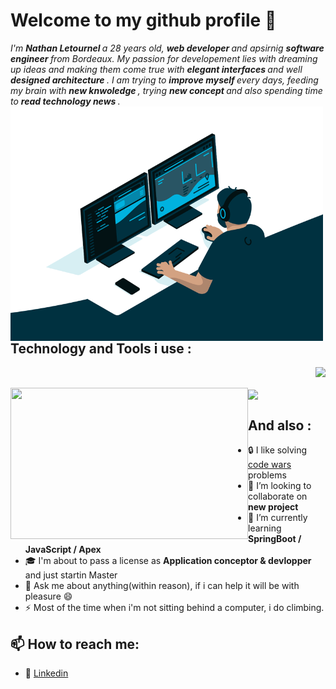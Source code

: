 # Welcome to my github profile 👋

<i> 
    I'm <strong> Nathan Letournel </strong> a 28 years old, <strong> web developer </strong> and apsirnig <strong> software engineer </strong> from Bordeaux.
    My passion for developement lies with dreaming up ideas and making them come true with <strong> elegant interfaces </strong> and well <strong> designed architecture </strong>. 
    I am trying to <strong> improve myself </strong> every days, feeding my brain with <strong> new knwoledge </strong>, trying <strong> new concept </strong> and also spending time to <strong> read technology news </strong>. 
</i>



<img align="left" src="https://github.com/Let-Nathan/Let-Nathan/blob/main/code.gif" width="500"/>
 

## Technology and Tools i use :
    
<p align="right">
    <a href="https://skillicons.dev">
    <p align="right">
        <img width="400" src="https://skillicons.dev/icons?i=java,php,js,mysql,html,css,bootstrap,spring,symfony,discord,github,git,idea,vscode,xd"/>
    </p>
</a> 
<img align="left" src="https://github-readme-stats.vercel.app/api/top-langs/?username=Let-Nathan&layout=donut" width="380" height="242">
    

<img align="center" src="https://github-readme-stats.vercel.app/api?username=Let-Nathan&show_icons=true&theme=gotham" width="380">
</p>

## And also :
- :lock: I like solving <a href=https://www.codewars.com/users/Nathan%20L> code wars </a> problems 
- 👯 I’m looking to collaborate on <strong> new project </strong>
- 🌱 I’m currently learning <strong> SpringBoot / JavaScript / Apex </strong> 
- :mortar_board: I'm about to pass a license as <strong> Application conceptor & devlopper </strong> and just startin Master
- 💬 Ask me about anything(within reason), if i can help it will be with pleasure 😄
- ⚡ Most of the time when i'm not sitting behind a computer, i do climbing.

## 📫 How to reach me: 

- :link: <a href="https://www.linkedin.com/in/nathan-letournel/">Linkedin</a>
